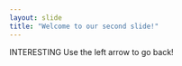 ```yaml
---
layout: slide
title: "Welcome to our second slide!"
---
```

INTERESTING
Use the left arrow to go back!
